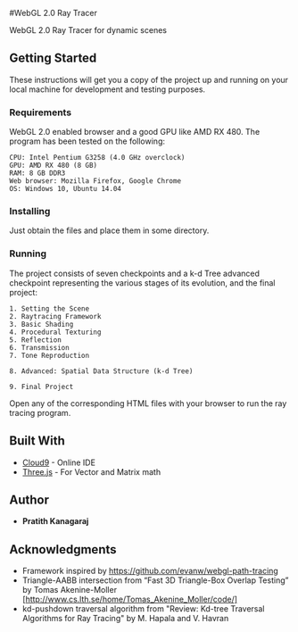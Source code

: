 #WebGL 2.0 Ray Tracer

WebGL 2.0 Ray Tracer for dynamic scenes

## Getting Started

These instructions will get you a copy of the project up and running on your local machine for development and testing purposes.

### Requirements

WebGL 2.0 enabled browser and a good GPU like AMD RX 480. The program has been tested on the following:

```
CPU: Intel Pentium G3258 (4.0 GHz overclock)
GPU: AMD RX 480 (8 GB)
RAM: 8 GB DDR3         
Web browser: Mozilla Firefox, Google Chrome
OS: Windows 10, Ubuntu 14.04
```

### Installing

Just obtain the files and place them in some directory.

### Running

The project consists of seven checkpoints and a k-d Tree advanced checkpoint representing the various stages of its evolution, and the final project:

```
1. Setting the Scene
2. Raytracing Framework
3. Basic Shading
4. Procedural Texturing
5. Reflection
6. Transmission
7. Tone Reproduction

8. Advanced: Spatial Data Structure (k-d Tree)

9. Final Project
```

Open any of the corresponding HTML files with your browser to run the ray tracing program.

## Built With

* [Cloud9](https://c9.io/) - Online IDE
* [Three.js](https://threejs.org/) - For Vector and Matrix math

## Author

* **Pratith Kanagaraj**

## Acknowledgments

* Framework inspired by https://github.com/evanw/webgl-path-tracing
* Triangle-AABB intersection from “Fast 3D Triangle-Box Overlap Testing” by Tomas Akenine-Moller [http://www.cs.lth.se/home/Tomas_Akenine_Moller/code/]
* kd-pushdown traversal algorithm from "Review: Kd-tree Traversal Algorithms for Ray Tracing"  by M. Hapala and V. Havran